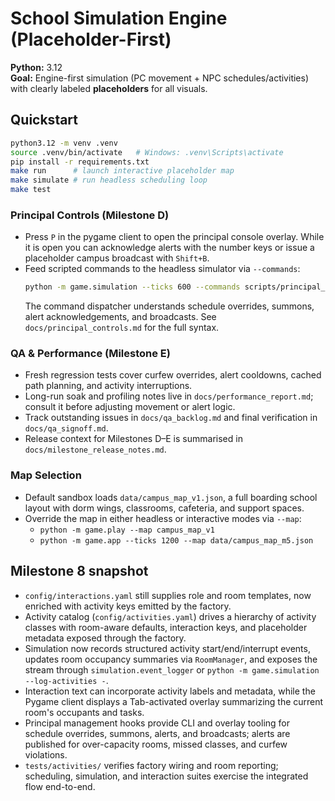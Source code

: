 # School Simulation Engine (Placeholder-First)

**Python:** 3.12  
**Goal:** Engine-first simulation (PC movement + NPC schedules/activities) with clearly labeled **placeholders** for all visuals.

## Quickstart
```bash
python3.12 -m venv .venv
source .venv/bin/activate   # Windows: .venv\Scripts\activate
pip install -r requirements.txt
make run      # launch interactive placeholder map
make simulate # run headless scheduling loop
make test
```

### Principal Controls (Milestone D)
- Press `P` in the pygame client to open the principal console overlay. While it is open you can acknowledge alerts with the
  number keys or issue a placeholder campus broadcast with `Shift+B`.
- Feed scripted commands to the headless simulator via `--commands`:
  ```bash
  python -m game.simulation --ticks 600 --commands scripts/principal_demo.txt
  ```
  The command dispatcher understands schedule overrides, summons, alert acknowledgements, and broadcasts. See
  `docs/principal_controls.md` for the full syntax.

### QA & Performance (Milestone E)
- Fresh regression tests cover curfew overrides, alert cooldowns, cached path planning, and activity interruptions.
- Long-run soak and profiling notes live in `docs/performance_report.md`; consult it before adjusting movement or alert logic.
- Track outstanding issues in `docs/qa_backlog.md` and final verification in `docs/qa_signoff.md`.
- Release context for Milestones D–E is summarised in `docs/milestone_release_notes.md`.

### Map Selection
- Default sandbox loads `data/campus_map_v1.json`, a full boarding school layout with dorm wings, classrooms, cafeteria, and support spaces.
- Override the map in either headless or interactive modes via `--map`:
  - `python -m game.play --map campus_map_v1`
  - `python -m game.app --ticks 1200 --map data/campus_map_m5.json`

## Milestone 8 snapshot
- `config/interactions.yaml` still supplies role and room templates, now enriched with activity keys emitted by the factory.
- Activity catalog (`config/activities.yaml`) drives a hierarchy of activity classes with room-aware defaults, interaction keys, and placeholder metadata exposed through the factory.
- Simulation now records structured activity start/end/interrupt events, updates room occupancy summaries via `RoomManager`, and exposes the stream through `simulation.event_logger` or `python -m game.simulation --log-activities -`.
- Interaction text can incorporate activity labels and metadata, while the Pygame client displays a Tab-activated overlay summarizing the current room's occupants and tasks.
- Principal management hooks provide CLI and overlay tooling for schedule overrides, summons, alerts, and broadcasts; alerts are published for over-capacity rooms, missed classes, and curfew violations.
- `tests/activities/` verifies factory wiring and room reporting; scheduling, simulation, and interaction suites exercise the integrated flow end-to-end.


